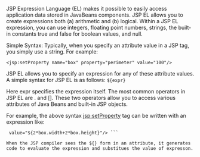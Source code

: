 JSP Expression Language (EL) makes it possible to easily access application data stored in JavaBeans components. JSP EL allows you to create expressions both (a) arithmetic
and (b) logical. Within a JSP EL expression, you can use integers, floating point numbers, strings, the built-in constants true and false for boolean values, and null.

Simple Syntax: Typically, when you specify an attribute value in a JSP tag, you simply use a string. For example:

``` <jsp:setProperty name="box" property="perimeter" value="100"/> ```

JSP EL allows you to specify an expression for any of these attribute values. 
A simple syntax for JSP EL is as follows:  ``` ${expr} ```

Here expr specifies the expression itself. The most common operators in JSP EL are . and []. These two operators allow you to access various attributes of Java Beans and built-in JSP objects.

For example, the above syntax <jsp:setProperty> tag can be written with an expression 
like:
``` <jsp:setProperty name="box" property="perimeter" 
 value="${2*box.width+2*box.height}"/> ```

When the JSP compiler sees the ${} form in an attribute, it generates code to evaluate the expression and substitues the value of expresson.
